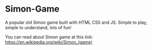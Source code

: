 # Simon-Game
A popular old Simon game built with HTML CSS and JS. Simple to play, simple to understand, lots of fun!

You can read about Simon game at this link: https://en.wikipedia.org/wiki/Simon_(game)
